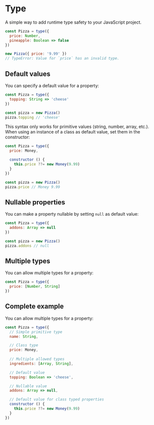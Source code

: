 # Type

A simple way to add runtime type safety to your JavaScript project.

```js
const Pizza = type({
  price: Number,
  pineapple: Boolean => false
})

new Pizza({ price: '9.99' })
// TypeError: Value for `price` has an invalid type.
```

## Default values

You can specify a default value for a property:

```js
const Pizza = type({
  topping: String => 'cheese'
})

const pizza = new Pizza() 
pizza.topping // 'cheese'
```

This syntax only works for primitive values (string, number, array, etc.). When using an instance of a class as default value, set them in the constructor:

```js
const Pizza = type({
  price: Money,

  constructor () {
    this.price ??= new Money(9.99)
  }
})

const pizza = new Pizza() 
pizza.price // Money 9.99
```

## Nullable properties

You can make a property nullable by setting `null` as default value:

```js
const Pizza = type({
  addons: Array => null
})

const pizza = new Pizza() 
pizza.addons // null
```

## Multiple types

You can allow multiple types for a property:

```js
const Pizza = type({
  price: [Number, String]
})
```

## Complete example

You can allow multiple types for a property:

```js
const Pizza = type({
  // Simple primitive type
  name: String,

  // Class type
  price: Money,
  
  // Multiple allowed types
  ingredients: [Array, String],

  // Default value
  topping: Boolean => 'cheese',

  // Nullable value
  addons: Array => null,

  // Default value for class typed properties
  constructor () {
    this.price ??= new Money(9.99)
  }
})
```
